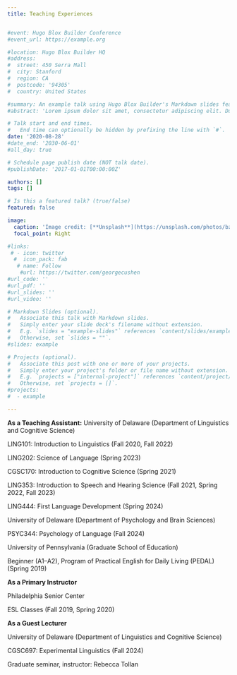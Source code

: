```yaml
---
title: Teaching Experiences


#event: Hugo Blox Builder Conference
#event_url: https://example.org

#location: Hugo Blox Builder HQ
#address:
#  street: 450 Serra Mall
#  city: Stanford
#  region: CA
#  postcode: '94305'
#  country: United States

#summary: An example talk using Hugo Blox Builder's Markdown slides feature.
#abstract: 'Lorem ipsum dolor sit amet, consectetur adipiscing elit. Duis posuere tellusac convallis placerat. Proin tincidunt magna sed ex sollicitudin condimentum. Sed ac faucibus dolor, scelerisque sollicitudin nisi. Cras purus urna, suscipit quis sapien eu, pulvinar tempor diam.'

# Talk start and end times.
#   End time can optionally be hidden by prefixing the line with `#`.
date: '2020-08-28'
#date_end: '2030-06-01'
#all_day: true

# Schedule page publish date (NOT talk date).
#publishDate: '2017-01-01T00:00:00Z'

authors: []
tags: []

# Is this a featured talk? (true/false)
featured: false

image:
  caption: 'Image credit: [**Unsplash**](https://unsplash.com/photos/bzdhc5b3Bxs)'
  focal_point: Right

#links:
 # - icon: twitter
  #  icon_pack: fab
   # name: Follow
    #url: https://twitter.com/georgecushen
#url_code: ''
#url_pdf: ''
#url_slides: ''
#url_video: ''

# Markdown Slides (optional).
#   Associate this talk with Markdown slides.
#   Simply enter your slide deck's filename without extension.
#   E.g. `slides = "example-slides"` references `content/slides/example-slides.md`.
#   Otherwise, set `slides = ""`.
#slides: example

# Projects (optional).
#   Associate this post with one or more of your projects.
#   Simply enter your project's folder or file name without extension.
#   E.g. `projects = ["internal-project"]` references `content/project/deep-learning/index.md`.
#   Otherwise, set `projects = []`.
#projects:
#  - example

---
```



**As a Teaching Assistant:** 
University of Delaware (Department of Linguistics and Cognitive Science)

LING101: Introduction to Linguistics (Fall 2020, Fall 2022)

LING202: Science of Language (Spring 2023)

CGSC170: Introduction to Cognitive Science (Spring 2021)

LING353: Introduction to Speech and Hearing Science (Fall 2021, Spring 2022, Fall 2023)

LING444: First Language Development (Spring 2024)


University of Delaware (Department of Psychology and Brain Sciences)

PSYC344: Psychology of Language (Fall 2024)

University of Pennsylvania (Graduate School of Education)

Beginner (A1–A2), Program of Practical English for Daily Living (PEDAL) (Spring 2019)

**As a Primary Instructor**

Philadelphia Senior Center

ESL Classes (Fall 2019, Spring 2020)

**As a Guest Lecturer**

University of Delaware (Department of Linguistics and Cognitive Science) 

CGSC697: Experimental Linguistics (Fall 2024)

Graduate seminar, instructor: Rebecca Tollan



